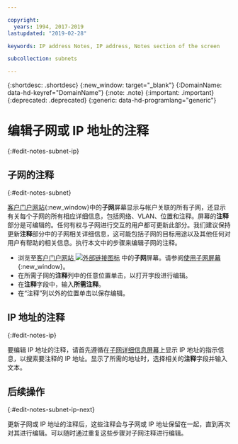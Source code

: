 ```yaml
---

copyright:
  years: 1994, 2017-2019
lastupdated: "2019-02-28"

keywords: IP address Notes, IP address, Notes section of the screen

subcollection: subnets

---
```


{:shortdesc: .shortdesc}
{:new_window: target="_blank"}
{:DomainName: data-hd-keyref="DomainName"}
{:note: .note}
{:important: .important}
{:deprecated: .deprecated}
{:generic: data-hd-programlang="generic"}

# 编辑子网或 IP 地址的注释
{:#edit-notes-subnet-ip}

## 子网的注释
{:#edit-notes-subnet}

[客户门户网站](https://{DomainName}/){:new_window}中的**子网**屏幕显示与帐户关联的所有子网，还显示有关每个子网的所有相应详细信息，包括网络、VLAN、位置和注释。屏幕的**注释**部分是可编辑的。任何有权与子网进行交互的用户都可更新此部分。我们建议保持更新**注释**部分中的子网相关详细信息，这可能包括子网的目标用途以及其他任何对用户有帮助的相关信息。执行本文中的步骤来编辑子网的注释。

* 浏览至[客户门户网站 ![外部链接图标](../../icons/launch-glyph.svg "外部链接图标")](https://{DomainName}/) 中的**子网**屏幕。请参阅[使用子网屏幕](/docs/infrastructure/subnets?topic=subnets-view-subnet-details){:new_window}。
* 在所需子网的**注释**列中的任意位置单击，以打开字段进行编辑。
* 在**注释**字段中，输入**所需注释**。
* 在“注释”列以外的位置单击以保存编辑。

## IP 地址的注释
{:#edit-notes-ip}

要编辑 IP 地址的注释，请首先遵循在[子网详细信息屏幕](/docs/infrastructure/subnets?topic=subnets-filter-ip-addresses-on-the-subnet-details-screen)上显示 IP 地址的指示信息，以搜索要注释的 IP 地址。显示了所需的地址时，选择相关的**注释**字段并输入文本。

## 后续操作
{:#edit-notes-subnet-ip-next}

更新子网或 IP 地址的注释后，这些注释会与子网或 IP 地址保留在一起，直到再次对其进行编辑。可以随时通过重复这些步骤对子网注释进行编辑。
